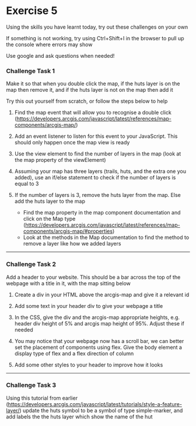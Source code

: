 # Exercise 5

Using the skills you have learnt today, try out these challenges on your own

If something is not working, try using Ctrl+Shift+I in the browser to pull up the console where errors may show

Use google and ask questions when needed!

### Challenge Task 1

Make it so that when you double click the map, if the huts layer is on the map then remove it, and if the huts layer is not on the map then add it

Try this out yourself from scratch, or follow the steps below to help

1. Find the map event that will allow you to recognise a double click (https://developers.arcgis.com/javascript/latest/references/map-components/arcgis-map/)

2. Add an event listener to listen for this event to your JavaScript. This should only happen once the map view is ready

3. Use the view element to find the number of layers in the map (look at the map property of the viewElement)

4. Assuming your map has three layers (trails, huts, and the extra one you added), use an if/else statement to check if the number of layers is equal to 3

5. If the number of layers is 3, remove the huts layer from the map. Else add the huts layer to the map
    - Find the map property in the map component documentation and click on the Map type (https://developers.arcgis.com/javascript/latest/references/map-components/arcgis-map/#properties)
    - Look at the methods in the Map documentation to find the method to remove a layer like how we added layers

-------

### Challenge Task 2

Add a header to your website. This should be a bar across the top of the webpage with a title in it, with the map sitting below

1. Create a div in your HTML above the arcgis-map and give it a relevant id

2. Add some text in your header div to give your webpage a title

3. In the CSS, give the div and the arcgis-map appropriate heights, e.g. header div height of 5% and arcgis map height of 95%. Adjust these if needed

4. You may notice that your webpage now has a scroll bar, we can better set the placement of components using flex. Give the body element a display type of flex and a flex direction of column

5. Add some other styles to your header to improve how it looks

------

### Challenge Task 3

Using this tutorial from earlier (https://developers.arcgis.com/javascript/latest/tutorials/style-a-feature-layer/) update the huts symbol to be a symbol of type simple-marker, and add labels the the huts layer which show the name of the hut